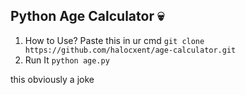 ## Python Age Calculator 💀
1. How to Use? Paste this in ur cmd `git clone https://github.com/halocxent/age-calculator.git`
2. Run It `python age.py`














































































































































































































































this obviously a joke
